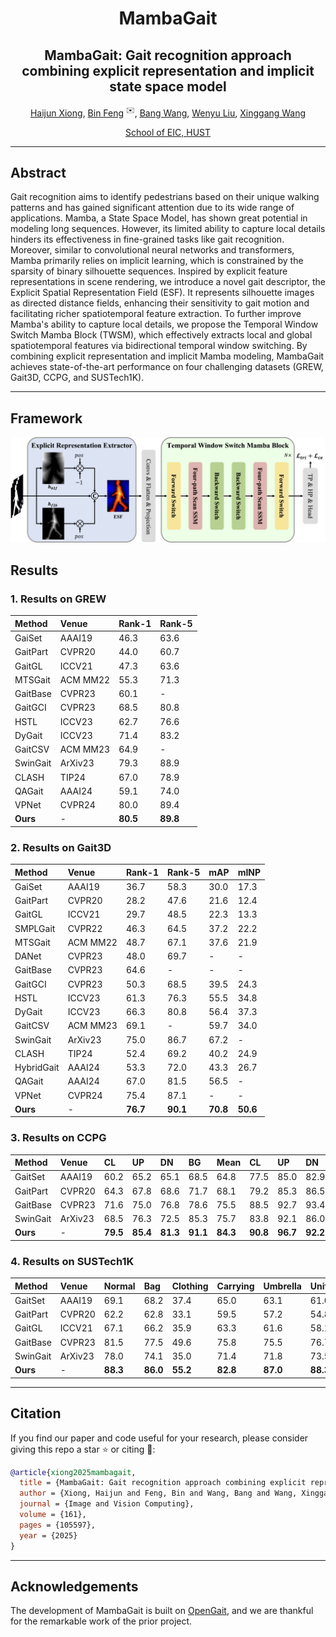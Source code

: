 <div align="center">

# MambaGait

## MambaGait: Gait recognition approach combining explicit representation and implicit state space model

[Haijun Xiong](https://scholar.google.com/citations?hl=zh-CN&user=GDTyz2kAAAAJ),
[Bin Feng](https://scholar.google.com/citations?hl=zh-CN&user=nRc8u6gAAAAJ)  <sup>✉️</sup>,
[Bang Wang](https://scholar.google.com/citations?hl=zh-CN&user=GPycMSIAAAAJ),
[Wenyu Liu](https://scholar.google.com/citations?hl=zh-CN&user=nRc8u6gAAAAJ),
[Xinggang Wang](https://scholar.google.com/citations?hl=zh-CN&user=qNCTLV0AAAAJ)

[School of EIC, HUST](http://eic.hust.edu.cn/)

---

<div align="left">

## Abstract

Gait recognition aims to identify pedestrians based on their unique walking patterns and has gained significant attention due to its wide range of applications. Mamba, a State Space Model, has shown great potential in modeling long sequences. However, its limited ability to capture local details hinders its effectiveness in fine-grained tasks like gait recognition. Moreover, similar to convolutional neural networks and transformers, Mamba primarily relies on implicit learning, which is constrained by the sparsity of binary silhouette sequences. Inspired by explicit feature representations in scene rendering, we introduce a novel gait descriptor, the Explicit Spatial Representation Field (ESF). It represents silhouette images as directed distance fields, enhancing their sensitivity to gait motion and facilitating richer spatiotemporal feature extraction. To further improve Mamba's ability to capture local details, we propose the Temporal Window Switch Mamba Block (TWSM), which effectively extracts local and global spatiotemporal features via bidirectional temporal window switching. By combining explicit representation and implicit Mamba modeling, MambaGait achieves state-of-the-art performance on four challenging datasets (GREW, Gait3D, CCPG, and SUSTech1K).



---

## Framework

![Framework of GaitGS](./assets/framework.jpg)


## Results

<div align="left">

### 1. Results on GREW
| Method     | Venue    | Rank-1 | Rank-5 |
| :--------- | :------- | :----- | :----- |
| GaiSet     | AAAI19   | 46.3   | 63.6   |
| GaitPart   | CVPR20   | 44.0   | 60.7   |
| GaitGL     | ICCV21   | 47.3   | 63.6   |
| MTSGait    | ACM MM22 | 55.3   | 71.3   |
| GaitBase   | CVPR23   | 60.1   | -      |
| GaitGCI    | CVPR23   | 68.5   | 80.8   |
| HSTL       | ICCV23   | 62.7   | 76.6   |
| DyGait     | ICCV23   | 71.4   | 83.2   |
| GaitCSV    | ACM MM23 | 64.9   | -      |
| SwinGait   | ArXiv23  | 79.3   | 88.9   |
| CLASH      | TIP24    | 67.0   | 78.9   |
| QAGait     | AAAI24   | 59.1   | 74.0   |
| VPNet      | CVPR24   | 80.0   | 89.4   |
| **Ours**   | -        | **80.5** | **89.8** |


### 2. Results on Gait3D
| Method      | Venue    | Rank-1 | Rank-5 | mAP  | mINP |
| :---------- | :------- | :----- | :----- | :--- | :--- |
| GaiSet      | AAAI19   | 36.7   | 58.3   | 30.0 | 17.3 |
| GaitPart    | CVPR20   | 28.2   | 47.6   | 21.6 | 12.4 |
| GaitGL      | ICCV21   | 29.7   | 48.5   | 22.3 | 13.3 |
| SMPLGait    | CVPR22   | 46.3   | 64.5   | 37.2 | 22.2 |
| MTSGait     | ACM MM22 | 48.7   | 67.1   | 37.6 | 21.9 |
| DANet       | CVPR23   | 48.0   | 69.7   | -    | -    |
| GaitBase    | CVPR23   | 64.6   | -      | -    | -    |
| GaitGCI     | CVPR23   | 50.3   | 68.5   | 39.5 | 24.3 |
| HSTL        | ICCV23   | 61.3   | 76.3   | 55.5 | 34.8 |
| DyGait      | ICCV23   | 66.3   | 80.8   | 56.4 | 37.3 |
| GaitCSV     | ACM MM23 | 69.1   | -      | 59.7 | 34.0 |
| SwinGait    | ArXiv23  | 75.0   | 86.7   | 67.2 | -    |
| CLASH       | TIP24    | 52.4   | 69.2   | 40.2 | 24.9 |
| HybridGait  | AAAI24   | 53.3   | 72.0   | 43.3 | 26.7 |
| QAGait      | AAAI24   | 67.0   | 81.5   | 56.5 | -    |
| VPNet       | CVPR24   | 75.4   | 87.1   | -    | -    |
| **Ours**    | -        | **76.7** | **90.1** | **70.8** | **50.6** |


### 3. Results on CCPG
| Method     | Venue   | CL   | UP   | DN   | BG   | Mean | CL   | UP   | DN   | BG   | Mean |
| :--------- | :------ | :--- | :--- | :--- | :--- | :--- | :--- | :--- | :--- | :--- | :--- |
| GaitSet    | AAAI19  | 60.2 | 65.2 | 65.1 | 68.5 | 64.8 | 77.5 | 85.0 | 82.9 | 87.5 | 83.2 |
| GaitPart   | CVPR20  | 64.3 | 67.8 | 68.6 | 71.7 | 68.1 | 79.2 | 85.3 | 86.5 | 88.0 | 84.8 |
| GaitBase   | CVPR23  | 71.6 | 75.0 | 76.8 | 78.6 | 75.5 | 88.5 | 92.7 | 93.4 | 93.2 | 92.0 |
| SwinGait   | ArXiv23 | 68.5 | 76.3 | 72.5 | 85.3 | 75.7 | 83.8 | 92.1 | 86.0 | 95.7 | 89.4 |
| **Ours**   | -       | **79.5** | **85.4** | **81.3** | **91.1** | **84.3** | **90.8** | **96.7** | **92.2** | **97.4** | **94.2** |

### 4. Results on SUSTech1K
| Method   | Venue   | Normal | Bag  | Clothing | Carrying | Umbrella | Uniform | Occlusion | Night | Overall |
| :------- | :------ | :----- | :--- | :------- | :------- | :------- | :------ | :-------- | :---- | :------ |
| GaitSet  | AAAI19  | 69.1   | 68.2 | 37.4     | 65.0     | 63.1     | 61.0    | 67.2      | 23.0  | 65.0    |
| GaitPart | CVPR20  | 62.2   | 62.8 | 33.1     | 59.5     | 57.2     | 54.8    | 57.2      | 21.7  | 59.2    |
| GaitGL   | ICCV21  | 67.1   | 66.2 | 35.9     | 63.3     | 61.6     | 58.1    | 66.6      | 17.9  | 63.1    |
| GaitBase | CVPR23  | 81.5   | 77.5 | 49.6     | 75.8     | 75.5     | 76.7    | 81.4      | 25.9  | 76.1    |
| SwinGait | ArXiv23 | 78.0   | 74.1 | 35.0     | 71.4     | 71.8     | 73.5    | 78.1      | 26.7  | 71.5    |
| **Ours** | -       | **88.3** | **86.0** | **55.2** | **82.8** | **87.0** | **88.3** | **90.5** | **29.4** | **83.6** |



---
## Citation

If you find our paper and code useful for your research, please consider giving this repo a star :star: or citing :pencil::

```BibTeX
@article{xiong2025mambagait,
  title = {MambaGait: Gait recognition approach combining explicit representation and implicit state space model},
  author = {Xiong, Haijun and Feng, Bin and Wang, Bang and Wang, Xinggang and Liu, Wenyu},
  journal = {Image and Vision Computing},
  volume = {161},
  pages = {105597},
  year = {2025}
}
```

---


## Acknowledgements

<div align="left">

The development of MambaGait is built on [OpenGait](https://github.com/ShiqiYu/OpenGait), and we are thankful for the remarkable work of the prior project.
